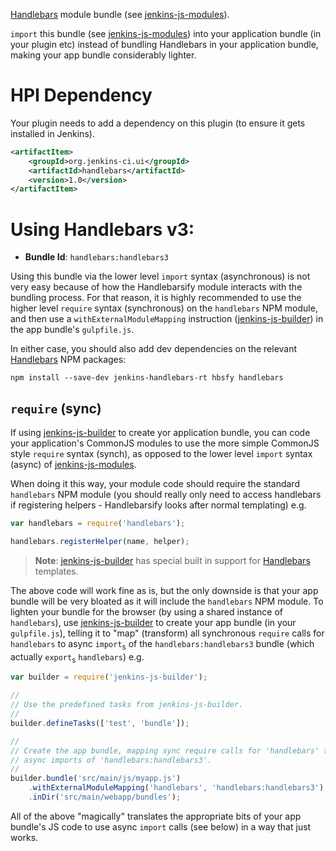 [Handlebars] module bundle (see [jenkins-js-modules]).

`import` this bundle (see [jenkins-js-modules]) into your application bundle (in your plugin etc) instead of bundling
Handlebars in your application bundle, making your app bundle considerably lighter.

# HPI Dependency
Your plugin needs to add a dependency on this plugin (to ensure it gets installed in Jenkins). 

```xml
<artifactItem>
    <groupId>org.jenkins-ci.ui</groupId>
    <artifactId>handlebars</artifactId>
    <version>1.0</version>
</artifactItem>
```

# Using Handlebars v3:

* __Bundle Id__: `handlebars:handlebars3`

Using this bundle via the lower level `import` syntax (asynchronous) is not very easy because of how
the Handlebarsify module interacts with the bundling process. For that reason, it is highly recommended to use the
higher level `require` syntax (synchronous) on the `handlebars` NPM module, and then use a `withExternalModuleMapping`
instruction ([jenkins-js-builder]) in the app bundle's `gulpfile.js`.  

In either case, you should also add dev dependencies on the relevant [Handlebars] NPM packages:

```
npm install --save-dev jenkins-handlebars-rt hbsfy handlebars
```
  
## `require` (sync)
If using [jenkins-js-builder] to create yor application bundle, you can code your application's CommonJS modules to
use the more simple CommonJS style `require` syntax (synch), as opposed to the lower level `import` syntax (async)
of [jenkins-js-modules].
   
When doing it this way, your module code should require the standard `handlebars` NPM module
(you should really only need to access handlebars if registering helpers - Handlebarsify looks after normal
templating) e.g.

```javascript
var handlebars = require('handlebars');

handlebars.registerHelper(name, helper);
```
    
> __Note__: [jenkins-js-builder] has special built in support for [Handlebars] templates. 
    
The above code will work fine as is, but the only downside is that your app bundle will be very bloated as it will
include the `handlebars` NPM module. To lighten your bundle for the browser (by using a shared instance of `handlebars`),
use [jenkins-js-builder] to create your app bundle (in your `gulpfile.js`), telling it to "map" (transform) all
synchronous `require` calls for `handlebars` to async `import`<sub>s</sub> of the `handlebars:handlebars3`
bundle (which actually `export`<sub>s</sub> `handlebars`) e.g.

```javascript
var builder = require('jenkins-js-builder');

//
// Use the predefined tasks from jenkins-js-builder.
//
builder.defineTasks(['test', 'bundle']);

//
// Create the app bundle, mapping sync require calls for 'handlebars' to 
// async imports of 'handlebars:handlebars3'.
//
builder.bundle('src/main/js/myapp.js')
    .withExternalModuleMapping('handlebars', 'handlebars:handlebars3')
    .inDir('src/main/webapp/bundles');
```
    
All of the above "magically" translates the appropriate bits of your app bundle's JS code to use async `import` calls
(see below) in a way that just works.

[Handlebars]: http://handlebarsjs.com/
[jenkins-js-builder]: https://github.com/tfennelly/jenkins-js-builder
[jenkins-js-modules]: https://github.com/tfennelly/jenkins-js-modules